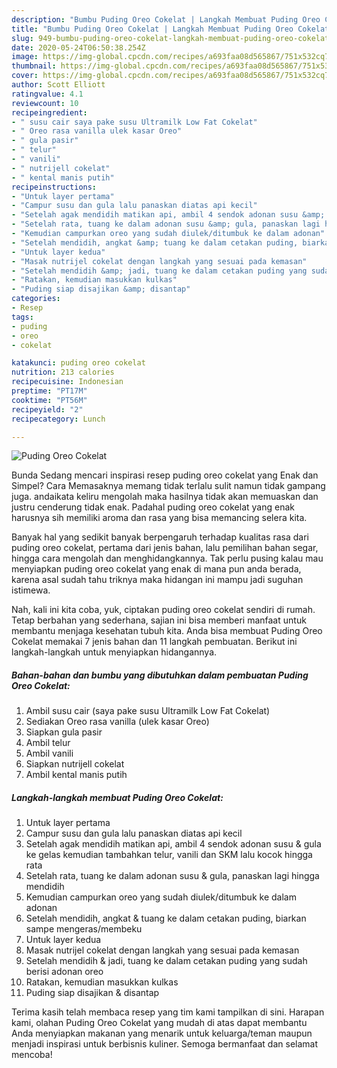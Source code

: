```yaml
---
description: "Bumbu Puding Oreo Cokelat | Langkah Membuat Puding Oreo Cokelat Yang Enak dan Simpel"
title: "Bumbu Puding Oreo Cokelat | Langkah Membuat Puding Oreo Cokelat Yang Enak dan Simpel"
slug: 949-bumbu-puding-oreo-cokelat-langkah-membuat-puding-oreo-cokelat-yang-enak-dan-simpel
date: 2020-05-24T06:50:38.254Z
image: https://img-global.cpcdn.com/recipes/a693faa08d565867/751x532cq70/puding-oreo-cokelat-foto-resep-utama.jpg
thumbnail: https://img-global.cpcdn.com/recipes/a693faa08d565867/751x532cq70/puding-oreo-cokelat-foto-resep-utama.jpg
cover: https://img-global.cpcdn.com/recipes/a693faa08d565867/751x532cq70/puding-oreo-cokelat-foto-resep-utama.jpg
author: Scott Elliott
ratingvalue: 4.1
reviewcount: 10
recipeingredient:
- " susu cair saya pake susu Ultramilk Low Fat Cokelat"
- " Oreo rasa vanilla ulek kasar Oreo"
- " gula pasir"
- " telur"
- " vanili"
- " nutrijell cokelat"
- " kental manis putih"
recipeinstructions:
- "Untuk layer pertama"
- "Campur susu dan gula lalu panaskan diatas api kecil"
- "Setelah agak mendidih matikan api, ambil 4 sendok adonan susu &amp; gula ke gelas kemudian tambahkan telur, vanili dan SKM lalu kocok hingga rata"
- "Setelah rata, tuang ke dalam adonan susu &amp; gula, panaskan lagi hingga mendidih"
- "Kemudian campurkan oreo yang sudah diulek/ditumbuk ke dalam adonan"
- "Setelah mendidih, angkat &amp; tuang ke dalam cetakan puding, biarkan sampe mengeras/membeku"
- "Untuk layer kedua"
- "Masak nutrijel cokelat dengan langkah yang sesuai pada kemasan"
- "Setelah mendidih &amp; jadi, tuang ke dalam cetakan puding yang sudah berisi adonan oreo"
- "Ratakan, kemudian masukkan kulkas"
- "Puding siap disajikan &amp; disantap"
categories:
- Resep
tags:
- puding
- oreo
- cokelat

katakunci: puding oreo cokelat 
nutrition: 213 calories
recipecuisine: Indonesian
preptime: "PT17M"
cooktime: "PT56M"
recipeyield: "2"
recipecategory: Lunch

---
```



![Puding Oreo Cokelat](https://img-global.cpcdn.com/recipes/a693faa08d565867/751x532cq70/puding-oreo-cokelat-foto-resep-utama.jpg)

Bunda Sedang mencari inspirasi resep puding oreo cokelat yang Enak dan Simpel? Cara Memasaknya memang tidak terlalu sulit namun tidak gampang juga. andaikata keliru mengolah maka hasilnya tidak akan memuaskan dan justru cenderung tidak enak. Padahal puding oreo cokelat yang enak harusnya sih memiliki aroma dan rasa yang bisa memancing selera kita.

Banyak hal yang sedikit banyak berpengaruh terhadap kualitas rasa dari puding oreo cokelat, pertama dari jenis bahan, lalu pemilihan bahan segar, hingga cara mengolah dan menghidangkannya. Tak perlu pusing kalau mau menyiapkan puding oreo cokelat yang enak di mana pun anda berada, karena asal sudah tahu triknya maka hidangan ini mampu jadi suguhan istimewa.




Nah, kali ini kita coba, yuk, ciptakan puding oreo cokelat sendiri di rumah. Tetap berbahan yang sederhana, sajian ini bisa memberi manfaat untuk membantu menjaga kesehatan tubuh kita. Anda bisa membuat Puding Oreo Cokelat memakai 7 jenis bahan dan 11 langkah pembuatan. Berikut ini langkah-langkah untuk menyiapkan hidangannya.

<!--inarticleads1-->

##### Bahan-bahan dan bumbu yang dibutuhkan dalam pembuatan Puding Oreo Cokelat:

1. Ambil  susu cair (saya pake susu Ultramilk Low Fat Cokelat)
1. Sediakan  Oreo rasa vanilla (ulek kasar Oreo)
1. Siapkan  gula pasir
1. Ambil  telur
1. Ambil  vanili
1. Siapkan  nutrijell cokelat
1. Ambil  kental manis putih




<!--inarticleads2-->

##### Langkah-langkah membuat Puding Oreo Cokelat:

1. Untuk layer pertama
1. Campur susu dan gula lalu panaskan diatas api kecil
1. Setelah agak mendidih matikan api, ambil 4 sendok adonan susu &amp; gula ke gelas kemudian tambahkan telur, vanili dan SKM lalu kocok hingga rata
1. Setelah rata, tuang ke dalam adonan susu &amp; gula, panaskan lagi hingga mendidih
1. Kemudian campurkan oreo yang sudah diulek/ditumbuk ke dalam adonan
1. Setelah mendidih, angkat &amp; tuang ke dalam cetakan puding, biarkan sampe mengeras/membeku
1. Untuk layer kedua
1. Masak nutrijel cokelat dengan langkah yang sesuai pada kemasan
1. Setelah mendidih &amp; jadi, tuang ke dalam cetakan puding yang sudah berisi adonan oreo
1. Ratakan, kemudian masukkan kulkas
1. Puding siap disajikan &amp; disantap




Terima kasih telah membaca resep yang tim kami tampilkan di sini. Harapan kami, olahan Puding Oreo Cokelat yang mudah di atas dapat membantu Anda menyiapkan makanan yang menarik untuk keluarga/teman maupun menjadi inspirasi untuk berbisnis kuliner. Semoga bermanfaat dan selamat mencoba!
